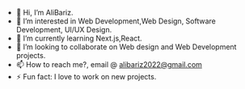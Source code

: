 - 👋 Hi, I’m AliBariz.
- 👀 I’m interested in Web Development,Web Design, Software Development, UI/UX Design.
- 🌱 I’m currently learning Next.js,React.
- 💞️ I’m looking to collaborate on Web design and Web Development projects. 
- 📫 How to reach me?, email @ alibariz2022@gmail.com
- ⚡ Fun fact: I love to work on new projects.
